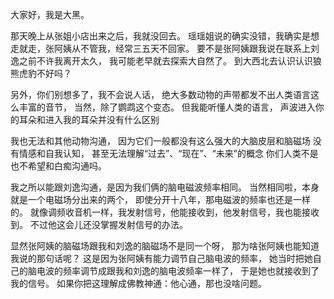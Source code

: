 大家好，我是大黑。

那天晚上从张姐小店出来之后，我就没回去。
瑶瑶姐说的确实没错，我确实是想走就走，张阿姨从不管我，经常三五天不回家。
要不是张阿姨跟我说在联系上刘逸之前不许我离开太久，
我可能老早就去探索大自然了。
到大西北去认识认识狼熊虎豹不好吗？

另外，你们别想多了，我不会说人话，
绝大多数动物的声带都发不出人类语言这么丰富的音节，
当然，除了鹦鹉这个变态。
但我能听懂人类的语言，
声波进入你的耳朵和进入我的耳朵并没有什么区别

我也无法和其他动物沟通，
因为它们一般都没有这么强大的大脑皮层和脑磁场
没有情感和自我认知，
甚至无法理解“过去”、“现在”、“未来”的概念
你们人类不是也不希望和白痴沟通吗。

我之所以能跟刘逸沟通，是因为我们俩的脑电磁波频率相同。
当然相同啦，本身就是一个电磁场分出来的两个，
即使分开十八年，那电磁波的频率也还是一样的。
就像调频收音机一样，我发射信号，他能接收到，他发射信号，我也能接收到。
不过他这会儿还没掌握发射信号的办法。

显然张阿姨的脑磁场跟我和刘逸的脑磁场不是同一个呀，
那为啥张阿姨也能知道我说的那句话呢？
这是因为张阿姨有能力调节自己脑电波的频率，
她当时把她自己的脑电波的频率调节成跟我和刘逸的脑电波频率一样了，
于是她也就接收到了我的信号。
如果你把这理解成佛教神通：他心通，那也没啥问题。
